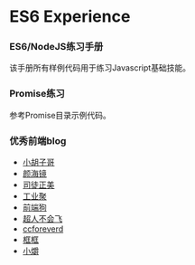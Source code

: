 ES6 Experience
====

### ES6/NodeJS练习手册
该手册所有样例代码用于练习Javascript基础技能。

### Promise练习
参考Promise目录示例代码。

### 优秀前端blog
* [小胡子哥](http://www.barretlee.com/entry/#%F0%9F%8C%98)
* [颜海镜](http://yanhaijing.com/)
* [司徒正美](http://www.cnblogs.com/rubylouvre/)
* [工业聚](https://github.com/Lucifier129/Lucifier129.github.io/issues)
* [前端狗](https://github.com/shengxinjing/my_blog/issues/12)
* [超人不会飞](http://www.jianshu.com/users/3b13fe7c4a45/latest_articles)
* [ccforeverd](http://ccforeverd.github.io/blog/)
* [框框](http://kxq.io/#/?_k=4ufj2q)
* [小爝](https://zhuanlan.zhihu.com/xiaojue?from=groupmessage&isappinstalled=1)

